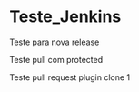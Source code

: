 # Teste_Jenkins

Teste para nova release

Teste pull com protected

Teste pull request plugin clone 1
